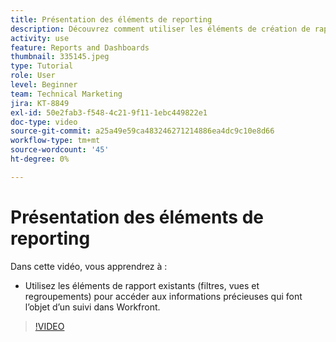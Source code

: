```yaml
---
title: Présentation des éléments de reporting
description: Découvrez comment utiliser les éléments de création de rapports existants (filtres, vues et regroupements) pour accéder aux informations suivies dans Workfront.
activity: use
feature: Reports and Dashboards
thumbnail: 335145.jpeg
type: Tutorial
role: User
level: Beginner
team: Technical Marketing
jira: KT-8849
exl-id: 50e2fab3-f548-4c21-9f11-1ebc449822e1
doc-type: video
source-git-commit: a25a49e59ca483246271214886ea4dc9c10e8d66
workflow-type: tm+mt
source-wordcount: '45'
ht-degree: 0%

---
```


# Présentation des éléments de reporting

Dans cette vidéo, vous apprendrez à :

* Utilisez les éléments de rapport existants (filtres, vues et regroupements) pour accéder aux informations précieuses qui font l’objet d’un suivi dans Workfront.

>[!VIDEO](https://video.tv.adobe.com/v/335145/?quality=12&learn=on)

